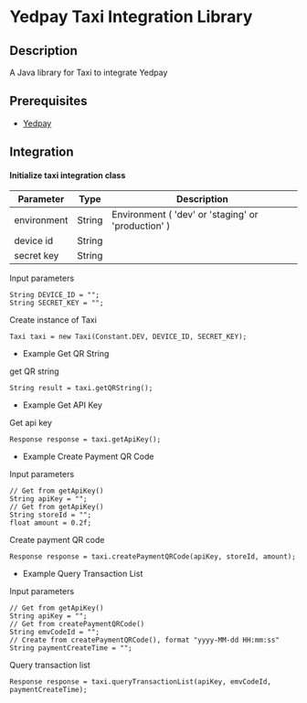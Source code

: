 
# Yedpay Taxi Integration Library

## Description

A Java library for Taxi to integrate Yedpay

## Prerequisites
* [Yedpay](https://www.yedpay.com/)

## Integration

#### Initialize taxi integration class
| Parameter | Type | Description |
| --- | --- | --- |
| environment | String | Environment ( 'dev' or 'staging' or 'production' )|
| device id | String | |
| secret key | String | |

Input parameters

    String DEVICE_ID = "";		
    String SECRET_KEY = "";

Create instance of Taxi

	Taxi taxi = new Taxi(Constant.DEV, DEVICE_ID, SECRET_KEY);
	
* Example Get QR String

get QR string

	String result = taxi.getQRString();
	
* Example Get API Key

Get api key

	Response response = taxi.getApiKey();
	
* Example Create Payment QR Code

Input parameters

	// Get from getApiKey()
	String apiKey = "";
	// Get from getApiKey()
	String storeId = "";
	float amount = 0.2f;
	
	
Create payment QR code

	Response response = taxi.createPaymentQRCode(apiKey, storeId, amount);


* Example Query Transaction List

Input parameters

	// Get from getApiKey()
	String apiKey = "";
	// Get from createPaymentQRCode()	
	String emvCodeId = "";
	// Create from createPaymentQRCode(), format "yyyy-MM-dd HH:mm:ss"
	String paymentCreateTime = "";	
	
	
Query transaction list

	Response response = taxi.queryTransactionList(apiKey, emvCodeId, paymentCreateTime);
	